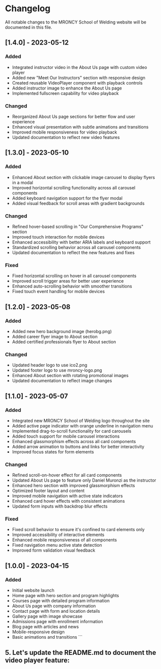 # Changelog

All notable changes to the MRONCY School of Welding website will be documented in this file.

## [1.4.0] - 2023-05-12

### Added
- Integrated instructor video in the About Us page with custom video player
- Added new "Meet Our Instructors" section with responsive design
- Created reusable VideoPlayer component with playback controls
- Added instructor image to enhance the About Us page
- Implemented fullscreen capability for video playback

### Changed
- Reorganized About Us page sections for better flow and user experience
- Enhanced visual presentation with subtle animations and transitions
- Improved mobile responsiveness for video playback
- Updated documentation to reflect new video features

## [1.3.0] - 2023-05-10

### Added
- Enhanced About section with clickable image carousel to display flyers in a modal
- Improved horizontal scrolling functionality across all carousel components
- Added keyboard navigation support for the flyer modal
- Added visual feedback for scroll areas with gradient backgrounds

### Changed
- Refined hover-based scrolling in "Our Comprehensive Programs" section
- Improved touch interaction for mobile devices
- Enhanced accessibility with better ARIA labels and keyboard support
- Standardized scrolling behavior across all carousel components
- Updated documentation to reflect the new features and fixes

### Fixed
- Fixed horizontal scrolling on hover in all carousel components
- Improved scroll trigger areas for better user experience
- Enhanced auto-scrolling behavior with smoother transitions
- Fixed touch event handling for mobile devices

## [1.2.0] - 2023-05-08

### Added
- Added new hero background image (herobg.png)
- Added career flyer image to About section
- Added certified professionals flyer to About section

### Changed
- Updated header logo to use ico2.png
- Updated footer logo to use mroncy-logo.png
- Enhanced About section with rotating promotional images
- Updated documentation to reflect image changes

## [1.1.0] - 2023-05-07

### Added
- Integrated new MRONCY School of Welding logo throughout the site
- Added active page indicator with orange underline in navigation menu
- Implemented drag-to-scroll functionality for card carousels
- Added touch support for mobile carousel interactions
- Enhanced glassmorphism effects across all card components
- Added arrow animation to buttons and links for better interactivity
- Improved focus states for form elements

### Changed
- Refined scroll-on-hover effect for all card components
- Updated About Us page to feature only Daniel Muronzi as the instructor
- Enhanced hero section with improved glassmorphism effects
- Optimized footer layout and content
- Improved mobile navigation with active state indicators
- Enhanced card hover effects with consistent animations
- Updated form inputs with backdrop blur effects

### Fixed
- Fixed scroll behavior to ensure it's confined to card elements only
- Improved accessibility of interactive elements
- Enhanced mobile responsiveness of all components
- Fixed navigation menu active state detection
- Improved form validation visual feedback

## [1.0.0] - 2023-04-15

### Added
- Initial website launch
- Home page with hero section and program highlights
- Courses page with detailed program information
- About Us page with company information
- Contact page with form and location details
- Gallery page with image showcase
- Admissions page with enrollment information
- Blog page with articles and news
- Mobile-responsive design
- Basic animations and transitions
\`\`\`

## 5. Let's update the README.md to document the video player feature:
